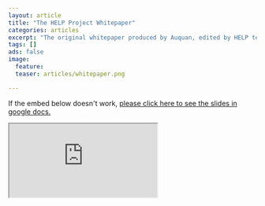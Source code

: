 ```yaml
---
layout: article
title: "The HELP Project Whitepaper"
categories: articles
excerpt: "The original whitepaper produced by Auquan, edited by HELP team members"
tags: []
ads: false
image:
  feature:
  teaser: articles/whitepaper.png

---
```


If the embed below doesn't work, [please click here to see the slides in google docs.](https://docs.google.com/document/d/e/2PACX-1vQ4Du52ng-rltBptys33vWmFgVLtFrCSDDesM40PGKaC93w6Byz2iTvg3mGlC93fMXzX5dkQGje4yF0)

<div class='doc-container'>
<iframe class='doc-iframe' src="https://docs.google.com/document/d/e/2PACX-1vQ4Du52ng-rltBptys33vWmFgVLtFrCSDDesM40PGKaC93w6Byz2iTvg3mGlC93fMXzX5dkQGje4yF0/pub?embedded=true"></iframe> <!-- /.doc-iframe -->
</div><!-- /.doc-container -->
